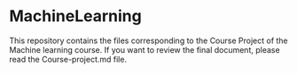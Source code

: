 # MachineLearning

This repository contains the files corresponding to the Course Project of the Machine learning course. If you want to review the final document, please read the Course-project.md file.
